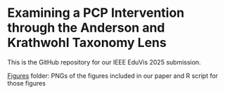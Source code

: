 # Examining a PCP Intervention through the Anderson and Krathwohl Taxonomy Lens

This is the GitHub repository for our IEEE EduVis 2025 submission.

<a href="https://github.com/vis-graphics/pcp-literacy-updated/tree/main/figures">Figures</a> folder: PNGs of the figures included in our paper and R script for those figures
